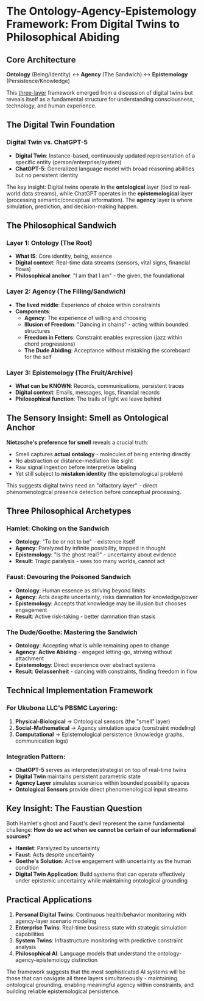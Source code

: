 # The Ontology-Agency-Epistemology Framework: From Digital Twins to Philosophical Abiding

## Core Architecture

**Ontology** (Being/Identity) ↔ **Agency** (The Sandwich) ↔ **Epistemology** (Persistence/Knowledge)

This [three-layer](https://claude.ai/public/artifacts/6b58f9fc-20be-479f-ac9d-34a133006e63) framework emerged from a discussion of digital twins but reveals itself as a fundamental structure for understanding consciousness, technology, and human experience.

## The Digital Twin Foundation

### Digital Twin vs. ChatGPT-5
- **Digital Twin**: Instance-based, continuously updated representation of a specific entity (person/enterprise/system)
- **ChatGPT-5**: Generalized language model with broad reasoning abilities but no persistent identity

The key insight: Digital twins operate in the **ontological** layer (tied to real-world data streams), while ChatGPT operates in the **epistemological** layer (processing semantic/conceptual information). The **agency** layer is where simulation, prediction, and decision-making happen.

## The Philosophical Sandwich

### Layer 1: Ontology (The Root)
- **What IS**: Core identity, being, essence
- **Digital context**: Real-time data streams (sensors, vital signs, financial flows)
- **Philosophical anchor**: "I am that I am" - the given, the foundational

### Layer 2: Agency (The Filling/Sandwich)
- **The lived middle**: Experience of choice within constraints
- **Components**:
  - **Agency**: The experience of willing and choosing
  - **Illusion of Freedom**: "Dancing in chains" - acting within bounded structures
  - **Freedom in Fetters**: Constraint enables expression (jazz within chord progressions)
  - **The Dude Abiding**: Acceptance without mistaking the scoreboard for the self

### Layer 3: Epistemology (The Fruit/Archive)
- **What can be KNOWN**: Records, communications, persistent traces
- **Digital context**: Emails, messages, logs, financial records
- **Philosophical function**: The trails of light we leave behind

## The Sensory Insight: Smell as Ontological Anchor

**Nietzsche's preference for smell** reveals a crucial truth:
- Smell captures **actual ontology** - molecules of being entering directly
- No abstraction or distance-mediation like sight
- Raw signal ingestion before interpretive labeling
- Yet still subject to **mistaken identity** (the epistemological problem)

This suggests digital twins need an "olfactory layer" - direct phenomenological presence detection before conceptual processing.

## Three Philosophical Archetypes

### Hamlet: Choking on the Sandwich
- **Ontology**: "To be or not to be" - existence itself
- **Agency**: Paralyzed by infinite possibility, trapped in thought
- **Epistemology**: "Is the ghost real?" - uncertainty about evidence
- **Result**: Tragic paralysis - sees too many worlds, cannot act

### Faust: Devouring the Poisoned Sandwich
- **Ontology**: Human essence as striving beyond limits
- **Agency**: Acts despite uncertainty, risks damnation for knowledge/power
- **Epistemology**: Accepts that knowledge may be illusion but chooses engagement
- **Result**: Active risk-taking - better damnation than stasis

### The Dude/Goethe: Mastering the Sandwich
- **Ontology**: Accepting what is while remaining open to change
- **Agency**: **Active Abiding** - engaged letting-go, striving without attachment
- **Epistemology**: Direct experience over abstract systems
- **Result**: **Gelassenheit** - dancing with constraints, finding freedom in flow

## Technical Implementation Framework

### For Ukubona LLC's PBSMC Layering:
1. **Physical-Biological** → Ontological sensors (the "smell" layer)
2. **Social-Mathematical** → Agency simulation space (constraint modeling)
3. **Computational** → Epistemological persistence (knowledge graphs, communication logs)

### Integration Pattern:
- **ChatGPT-5** serves as interpreter/strategist on top of real-time twins
- **Digital Twin** maintains persistent parametric state
- **Agency Layer** simulates scenarios within bounded possibility spaces
- **Ontological Sensors** provide direct phenomenological input streams

## Key Insight: The Faustian Question

Both Hamlet's ghost and Faust's devil represent the same fundamental challenge: **How do we act when we cannot be certain of our informational sources?**

- **Hamlet**: Paralyzed by uncertainty
- **Faust**: Acts despite uncertainty  
- **Goethe's Solution**: Active engagement with uncertainty as the human condition
- **Digital Twin Application**: Build systems that can operate effectively under epistemic uncertainty while maintaining ontological grounding

## Practical Applications

1. **Personal Digital Twins**: Continuous health/behavior monitoring with agency-layer scenario modeling
2. **Enterprise Twins**: Real-time business state with strategic simulation capabilities  
3. **System Twins**: Infrastructure monitoring with predictive constraint analysis
4. **Philosophical AI**: Language models that understand the ontology-agency-epistemology distinction

The framework suggests that the most sophisticated AI systems will be those that can navigate all three layers simultaneously - maintaining ontological grounding, enabling meaningful agency within constraints, and building reliable epistemological persistence.

